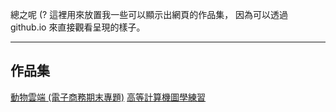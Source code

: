 
總之呢 (? 這裡用來放置我一些可以顯示出網頁的作品集，
因為可以透過 github.io 來直接觀看呈現的樣子。

---------------------------------------------------------------------------

## 作品集
[動物雲端 (電子商務期末專題)](https://kyob1010.github.io/animalcloud/)
[高等計算機圖學練習](https://kyob1010.github.io/ComputerGraphicsPratice)